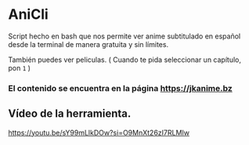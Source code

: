 # AniCli
Script hecho en bash que nos permite ver anime subtitulado en español desde la terminal de manera gratuita y sin límites.

También puedes ver peliculas. ( Cuando te pida seleccionar un capítulo, pon ```1``` )



### El contenido se encuentra en la página https://jkanime.bz


## Vídeo de la herramienta.
https://youtu.be/sY99mLlkDOw?si=O9MnXt26zI7RLMIw
